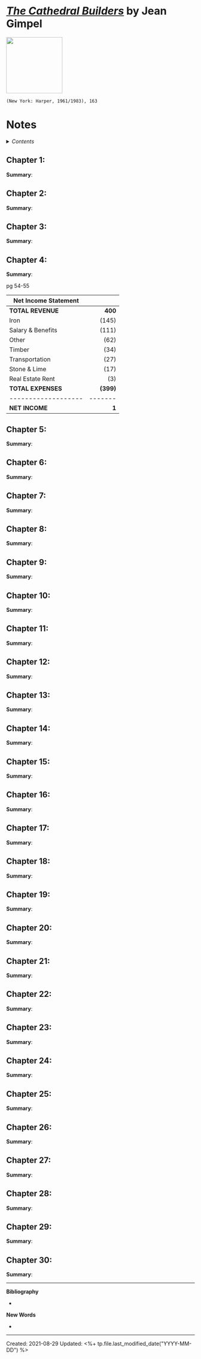 
# [*The Cathedral Builders*](https://www.amazon.com/Cathedral-Builders-Harper-colophon-books/dp/0060911581) by Jean Gimpel

<img src="https://images-na.ssl-images-amazon.com/images/I/61D8whmyiYL._SX338_BO1,204,203,200_.jpg" width=150>

`(New York: Harper, 1961/1983), 163`

# Notes

<details>
 <summary><i>Contents</i></summary>
<!-- MarkdownTOC autolink="true" -->

<!-- /MarkdownTOC -->
</details>


## Chapter 1:
**Summary**: 



## Chapter 2:
**Summary**: 



## Chapter 3:
**Summary**: 



## Chapter 4:
**Summary**: 


pg 54-55

| Net Income Statement |           |
| -------------------- | ---------:|
| **TOTAL REVENUE**    |   **400** |
| Iron                 |     (145) |
| Salary & Benefits    |     (111) |
| Other                |      (62) |
| Timber               |      (34) |
| Transportation       |      (27) |
| Stone & Lime         |      (17) |
| Real Estate Rent     |       (3) |
| **TOTAL EXPENSES**   | **(399)** |
| -------------------  |   ------- |
| **NET INCOME**       |  **1** |



## Chapter 5:
**Summary**: 



## Chapter 6:
**Summary**: 



## Chapter 7:
**Summary**: 



## Chapter 8:
**Summary**: 



## Chapter 9:
**Summary**: 



## Chapter 10:
**Summary**: 



## Chapter 11:
**Summary**: 



## Chapter 12:
**Summary**: 



## Chapter 13:
**Summary**: 



## Chapter 14:
**Summary**: 



## Chapter 15:
**Summary**: 



## Chapter 16:
**Summary**: 



## Chapter 17:
**Summary**: 



## Chapter 18:
**Summary**: 



## Chapter 19:
**Summary**: 



## Chapter 20:
**Summary**: 



## Chapter 21:
**Summary**: 



## Chapter 22:
**Summary**: 



## Chapter 23:
**Summary**: 



## Chapter 24:
**Summary**: 



## Chapter 25:
**Summary**: 



## Chapter 26:
**Summary**: 



## Chapter 27:
**Summary**: 



## Chapter 28:
**Summary**: 



## Chapter 29:
**Summary**: 



## Chapter 30:
**Summary**: 

--- 

**Bibliography**

- 

**New Words**

- 

---
Created: 2021-08-29
Updated: <%+ tp.file.last_modified_date("YYYY-MM-DD") %>

